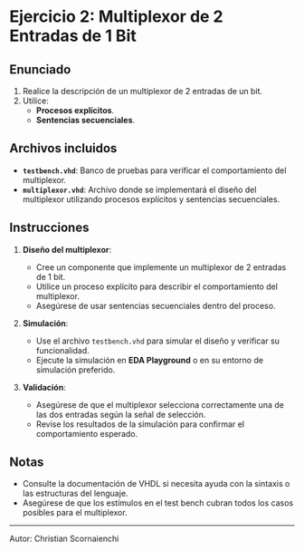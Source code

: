 # Ejercicio 2: Multiplexor de 2 Entradas de 1 Bit

## Enunciado

1. Realice la descripción de un multiplexor de 2 entradas de un bit.  
2. Utilice:
   - **Procesos explícitos**.
   - **Sentencias secuenciales**.

## Archivos incluidos

- **`testbench.vhd`**: Banco de pruebas para verificar el comportamiento del multiplexor.
- **`multiplexor.vhd`**: Archivo donde se implementará el diseño del multiplexor utilizando procesos explícitos y sentencias secuenciales.

## Instrucciones

1. **Diseño del multiplexor**:
   - Cree un componente que implemente un multiplexor de 2 entradas de 1 bit.
   - Utilice un proceso explícito para describir el comportamiento del multiplexor.
   - Asegúrese de usar sentencias secuenciales dentro del proceso.

2. **Simulación**:
   - Use el archivo `testbench.vhd` para simular el diseño y verificar su funcionalidad.
   - Ejecute la simulación en **EDA Playground** o en su entorno de simulación preferido.

3. **Validación**:
   - Asegúrese de que el multiplexor selecciona correctamente una de las dos entradas según la señal de selección.
   - Revise los resultados de la simulación para confirmar el comportamiento esperado.

## Notas

- Consulte la documentación de VHDL si necesita ayuda con la sintaxis o las estructuras del lenguaje.
- Asegúrese de que los estímulos en el test bench cubran todos los casos posibles para el multiplexor.

---

Autor: Christian Scornaienchi